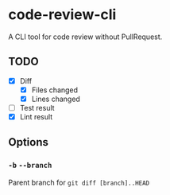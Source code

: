 # code-review-cli

A CLI tool for code review without PullRequest.

## TODO

- [x] Diff
  - [x] Files changed
  - [x] Lines changed
- [ ] Test result
- [x] Lint result

## Options

### `-b` `--branch`

Parent branch for `git diff [branch]..HEAD`
